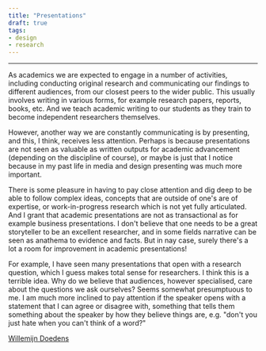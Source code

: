```yaml
---
title: "Presentations"
draft: true
tags:
- design
- research
---
```

---

As academics we are expected to engage in a number of activities, including conducting original research and communicating our findings to different audiences, from our closest peers to the wider public. This usually involves writing in various forms, for example research papers, reports, books, etc. And we teach academic writing to our students as they train to become independent researchers themselves.

However, another way we are constantly communicating is by presenting, and this, I think, receives less attention. Perhaps is because presentations are not seen as valuable as written outputs for academic advancement (depending on the discipline of course), or maybe is just that I notice because in my past life in media and design presenting was much more important.

There is some pleasure in having to pay close attention and dig deep to be able to follow complex ideas, concepts that are outside of one's are of expertise, or work-in-progress research which is not yet fully articulated. And I grant that academic presentations are not as transactional as for example business presentations. I don't believe that one needs to be a great storyteller to be an excellent researcher, and in some fields narrative can be seen as anathema to evidence and facts. But in nay case, surely there's a lot a room for improvement in academic presentations!

For example, I have seen many presentations that open with a research question, which I guess makes total sense for researchers. I think this is a terrible idea. Why do we believe that audiences, however specialised, care about the questions we ask ourselves? Seems somewhat presumptuous to me. I am much more inclined to pay attention if the speaker opens with a statement that I can agree or disagree with, something that tells them something about the speaker by how they believe things are, e.g. "don't you just hate when you can't think of a word?" 

[Willemijn Doedens](https://youtu.be/7YesMSG9izE)




